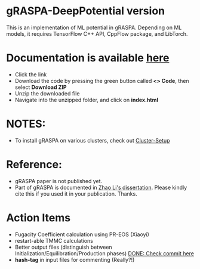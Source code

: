# gRASPA-DeepPotential version 
This is an implementation of ML potential in gRASPA. Depending on ML models, it requires TensorFlow C++ API, CppFlow package, and LibTorch.

# Documentation is available [here](https://github.com/snurr-group/gRASPA-mkdoc/tree/gh-pages)
- Click the link
- Download the code by pressing the green button called **<> Code**, then select **Download ZIP**
- Unzip the downloaded file
- Navigate into the unzipped folder, and click on **index.html**

# NOTES:
  * To install gRASPA on various clusters, check out [Cluster-Setup](Cluster-Setup/)
# Reference:
  * gRASPA paper is not published yet.
  * Part of gRASPA is documented in [Zhao Li's dissertation](https://www.proquest.com/docview/2856224877/406AD117D18F4215PQ/1?accountid=12861). Please kindly cite this if you used it in your publication. Thanks.

# Action Items
  * Fugacity Coefficient calculation using PR-EOS (Xiaoyi)
  * restart-able TMMC calculations
  * Better output files (distinguish between Initialization/Equilibration/Production phases) [DONE: Check commit here](https://github.com/snurr-group/CUDA-RASPA-DeepPotential/commit/791b796132c1429c48dd4549820a12f69ab0f353)
  * **hash-tag** in input files for commenting (Really?!)
